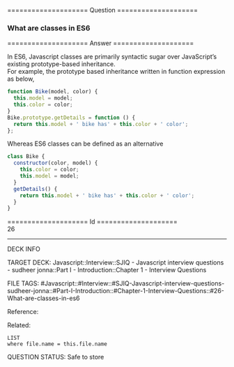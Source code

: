 ==================== Question ====================  

### What are classes in ES6  

==================== Answer ====================  

In ES6, Javascript classes are primarily syntactic sugar over JavaScript’s
existing prototype-based inheritance.  
For example, the prototype based inheritance written in function expression as
below,

```javascript
function Bike(model, color) {
  this.model = model;
  this.color = color;
}
Bike.prototype.getDetails = function () {
  return this.model + ' bike has' + this.color + ' color';
};
```

Whereas ES6 classes can be defined as an alternative

```javascript
class Bike {
  constructor(color, model) {
    this.color = color;
    this.model = model;
  }
  getDetails() {
    return this.model + ' bike has' + this.color + ' color';
  }
}
```

==================== Id ====================  
26

---

DECK INFO

TARGET DECK: Javascript::Interview::SJIQ - Javascript interview questions - sudheer jonna::Part I - Introduction::Chapter 1 - Interview Questions

FILE TAGS: #Javascript::#Interview::#SJIQ-Javascript-interview-questions-sudheer-jonna::#Part-I-Introduction::#Chapter-1-Interview-Questions::#26-What-are-classes-in-es6

Reference:

Related:

```dataview
LIST
where file.name = this.file.name
```

QUESTION STATUS: Safe to store
